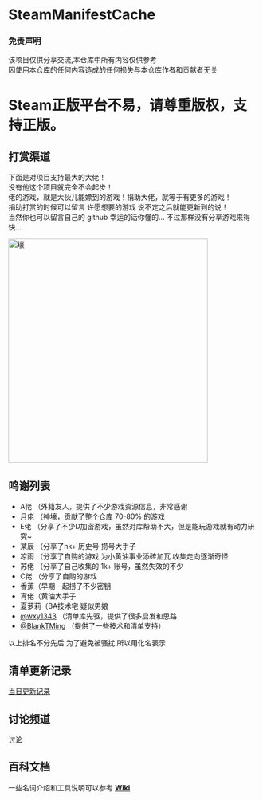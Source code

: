 # SteamManifestCache

### 免责声明
该项目仅供分享交流,本仓库中所有内容仅供参考  
因使用本仓库的任何内容造成的任何损失与本仓库作者和贡献者无关

# Steam正版平台不易，请尊重版权，支持正版。 

## 打赏渠道
下面是对项目支持最大的大佬！    
没有他这个项目就完全不会起步！  
佬的游戏，就是大伙儿能嫖到的游戏！捐助大佬，就等于有更多的游戏！    
捐助打赏的时候可以留言 许愿想要的游戏 说不定之后就能更新到的说！   
当然你也可以留言自己的 github 幸运的话你懂的... 不过那样没有分享游戏来得快...  

<img src="https://github.com/pjy612/SteamManifestCache/assets/4072526/ddc33557-6756-4024-a44a-132d809ed03d" alt="壕" width="400" height="450">  


## 鸣谢列表
+ A佬 （外籍友人，提供了不少游戏资源信息，非常感谢
+ 月佬 （神壕，贡献了整个仓库 70-80% 的游戏
+ E佬  （分享了不少D加密游戏，虽然对库帮助不大，但是能玩游戏就有动力研究~
+ 某辰 （分享了nk+ 历史号 捞号大手子 
+ 凉雨 （分享了自购的游戏 为小黄油事业添砖加瓦 收集走向逐渐奇怪
+ 苏佬 （分享了自己收集的 1k+ 账号，虽然失效的不少
+ C佬  （分享了自购的游戏
+ 香蕉（早期一起捞了不少密钥
+ 宵佬（黄油大手子
+ 夏萝莉（BA技术宅 疑似男娘
+ [@wxy1343](https://github.com/wxy1343) （清单库先驱，提供了很多启发和思路
+ [@BlankTMing](https://github.com/BlankTMing) （提供了一些技术和清单支持）
  
以上排名不分先后 为了避免被骚扰 所以用化名表示


## 清单更新记录
[当日更新记录](https://github.com/pjy612/SteamManifestCache/discussions/574)

## 讨论频道
[讨论](https://github.com/pjy612/SteamManifestCache/discussions)

## 百科文档
一些名词介绍和工具说明可以参考 **[Wiki](https://github.com/pjy612/SteamManifestCache/wiki)**

<!--
<div align="center">
![SteamManifestCache](https://socialify.git.ci/pjy612/SteamManifestCache/image?description=1&font=Inter&forks=1&language=1&owner=1&pattern=Plus&stargazers=1&theme=Auto)
![GitHub Repo Size](https://img.shields.io/github/repo-size/pjy612/SteamManifestCache?style=for-the-badge)
[![GitHub Release (with filter)](https://img.shields.io/github/v/release/pjy612/SteamManifestCache?style=for-the-badge)](https://github.com/pjy612/SteamManifestCache/releases/latest)
[![GitHub Downloads](https://img.shields.io/github/downloads/pjy612/SteamManifestCache/total?style=for-the-badge&color=violet)](https://github.com/pjy612/SteamManifestCache/releases)
</div>

# SteamManifestCache
Steam 清单缓存  
额外收录 游戏信息  
暂不包含 解锁密钥  
**如果感觉有用，麻烦动动小手给咱项目来个 star⭐ 吧**

# Steam正版平台不易，请尊重版权，支持正版。 

## 免责声明
本仓库中所有内容仅供参考,因使用本仓库的任何内容造成的任何损失与本仓库作者和贡献者无关。

## 百科文档
一些名词介绍和工具说明可以参考 **[Wiki](https://github.com/pjy612/SteamManifestCache/wiki)**  

## 分支 和 Tag 说明
Branch Name is AppId  
Tag Name is Manifest FileName  

## 特别说明
由于是本地任务，所以一些获取不全的游戏可能是因为锁区

## Star 趋势图
[![Stargazers over time](https://starchart.cc/pjy612/SteamManifestCache.svg)](https://starchart.cc/pjy612/SteamManifestCache)
-->
